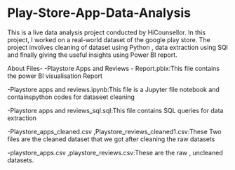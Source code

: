 # Play-Store-App-Data-Analysis
This  is a live data analysis project  conducted by HiCounsellor. In this project, I worked on a real-world dataset of the google play store. The project involves cleaning of dataset using Python , data extraction using SQl and finally giving the useful insights using Power BI report. 

About Files- 
-Playstore Apps and Reviews - Report.pbix:This file contains the power BI visualisation Report 

-Playstore apps and reviews.ipynb:This file is a Jupyter file notebook and containspython codes for dataseet cleaning

-Playstore apps and reviews_sql.sql:This file contains SQL queries for data extraction 

-Playstore_apps_cleaned.csv ,Playstore_reviews_cleaned1.csv:These Two files are the cleaned dataset that we got after cleaning the raw datasets

-playstore_apps.csv ,playstore_reviews.csv:These are the raw , uncleaned datasets.
